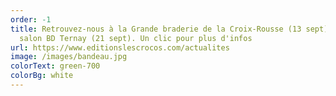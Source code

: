 ```yaml
---
order: -1
title: Retrouvez-nous à la Grande braderie de la Croix-Rousse (13 sept) et au
  salon BD Ternay (21 sept). Un clic pour plus d'infos
url: https://www.editionslescrocos.com/actualites
image: /images/bandeau.jpg
colorText: green-700
colorBg: white
---
```

